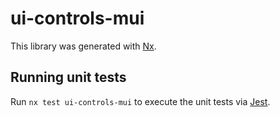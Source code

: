 # ui-controls-mui

This library was generated with [Nx](https://nx.dev).

## Running unit tests

Run `nx test ui-controls-mui` to execute the unit tests via [Jest](https://jestjs.io).
